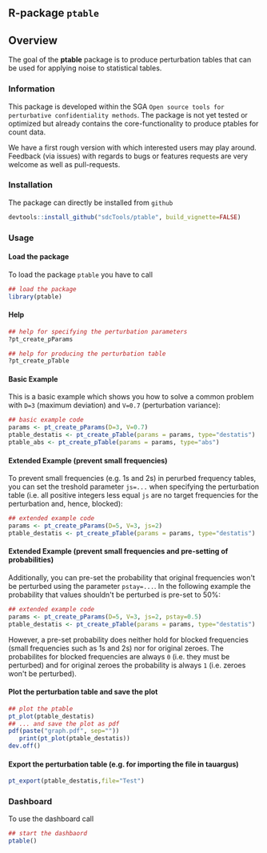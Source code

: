 <!-- README.md is generated from README.Rmd. Please edit that file -->
R-package `ptable`
------------------

Overview
--------

The goal of the **ptable** package is to produce perturbation tables that can be used for applying noise to statistical tables.

### Information

This package is developed within the SGA `Open source tools for perturbative confidentiality methods`. The package is not yet tested or optimized but already contains the core-functionality to produce ptables for count data.

We have a first rough version with which interested users may play around. Feedback (via issues) with regards to bugs or features requests are very welcome as well as pull-requests.

### Installation

The package can directly be installed from `github`

``` r
devtools::install_github("sdcTools/ptable", build_vignette=FALSE)
```

### Usage

#### Load the package

To load the package `ptable` you have to call

``` r
## load the package
library(ptable)
```

#### Help

``` r
## help for specifying the perturbation parameters
?pt_create_pParams

## help for producing the perturbation table
?pt_create_pTable
```

#### Basic Example

This is a basic example which shows you how to solve a common problem with `D=3` (maximum deviation) and `V=0.7` (perturbation variance):

``` r
## basic example code
params <- pt_create_pParams(D=3, V=0.7)
ptable_destatis <- pt_create_pTable(params = params, type="destatis")
ptable_abs <- pt_create_pTable(params = params, type="abs")
```

#### Extended Example (prevent small frequencies)

To prevent small frequencies (e.g. 1s and 2s) in perurbed frequency tables, you can set the treshold parameter `js=...` when specifying the perturbation table (i.e. all positive integers less equal `js` are no target frequencies for the perturbation and, hence, blocked):

``` r
## extended example code
params <- pt_create_pParams(D=5, V=3, js=2)
ptable_destatis <- pt_create_pTable(params = params, type="destatis")
```

#### Extended Example (prevent small frequencies and pre-setting of probabilities)

Additionally, you can pre-set the probability that original frequencies won't be perturbed using the parameter `pstay=...`. In the following example the probability that values shouldn't be perturbed is pre-set to 50%:

``` r
## extended example code
params <- pt_create_pParams(D=5, V=3, js=2, pstay=0.5)
ptable_destatis <- pt_create_pTable(params = params, type="destatis")
```

However, a pre-set probability does neither hold for blocked frequencies (small frequencies such as 1s and 2s) nor for original zeroes. The probabilites for blocked frequencies are always `0` (i.e. they must be perturbed) and for original zeroes the probability is always `1` (i.e. zeroes won't be perturbed).

#### Plot the perturbation table and save the plot

``` r
## plot the ptable
pt_plot(ptable_destatis)
## ... and save the plot as pdf
pdf(paste("graph.pdf", sep=""))
   print(pt_plot(ptable_destatis))
dev.off()
```

#### Export the perturbation table (e.g. for importing the file in tauargus)

``` r
pt_export(ptable_destatis,file="Test")
```

### Dashboard

To use the dashboard call

``` r
## start the dashbaord
ptable()
```
